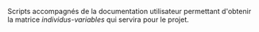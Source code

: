 Scripts accompagnés de la documentation utilisateur permettant d'obtenir la matrice *individus-variables* qui servira pour le projet.
